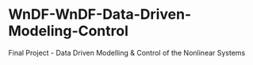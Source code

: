 # WnDF-WnDF-Data-Driven-Modeling-Control
Final Project - Data Driven Modelling &amp; Control of the Nonlinear Systems 
